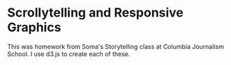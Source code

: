 # Scrollytelling and Responsive Graphics
This was homework from Soma's Storytelling class at Columbia Journalism School. 
I use d3.js to create each of these.

